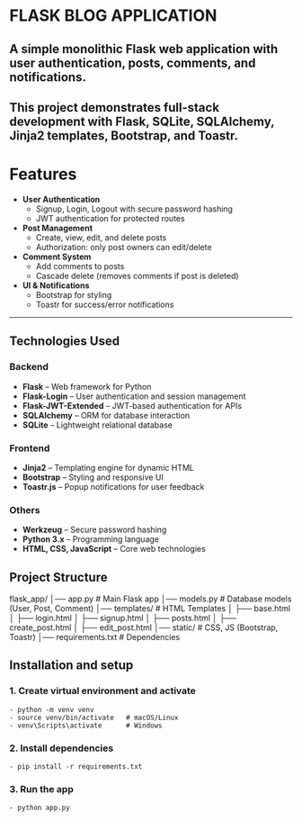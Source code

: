 # FLASK BLOG APPLICATION
## A simple **monolithic Flask web application** with user authentication, posts, comments, and notifications.  
This project demonstrates **full-stack development** with Flask, SQLite, SQLAlchemy, Jinja2 templates, Bootstrap, and Toastr.
---
# Features
- **User Authentication**
  - Signup, Login, Logout with secure password hashing
  - JWT authentication for protected routes
- **Post Management**
  - Create, view, edit, and delete posts
  - Authorization: only post owners can edit/delete
- **Comment System**
  - Add comments to posts  
  - Cascade delete (removes comments if post is deleted)
- **UI & Notifications**
  - Bootstrap for styling  
  - Toastr for success/error notifications
---
## Technologies Used  
### Backend  
- **Flask** – Web framework for Python  
- **Flask-Login** – User authentication and session management  
- **Flask-JWT-Extended** – JWT-based authentication for APIs  
- **SQLAlchemy** – ORM for database interaction  
- **SQLite** – Lightweight relational database  

### Frontend  
- **Jinja2** – Templating engine for dynamic HTML  
- **Bootstrap** – Styling and responsive UI  
- **Toastr.js** – Popup notifications for user feedback  

### Others  
- **Werkzeug** – Secure password hashing  
- **Python 3.x** – Programming language  
- **HTML, CSS, JavaScript** – Core web technologies
## Project Structure
flask_app/
│── app.py # Main Flask app
│── models.py # Database models (User, Post, Comment)
│── templates/ # HTML Templates
│ ├── base.html
│ ├── login.html
│ ├── signup.html
│ ├── posts.html
│ ├── create_post.html
│ ├── edit_post.html
│── static/ # CSS, JS (Bootstrap, Toastr)
│── requirements.txt # Dependencies
## Installation and setup
### 1. Create virtual environment and activate
    - python -m venv venv
    - source venv/bin/activate   # macOS/Linux
    - venv\Scripts\activate      # Windows
### 2. Install dependencies
    - pip install -r requirements.txt
### 3. Run the app
    - python app.py

    
